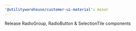 ```yaml
---
'@utilitywarehouse/customer-ui-material': minor
---
```


Release RadioGroup, RadioButton & SelectionTile components

